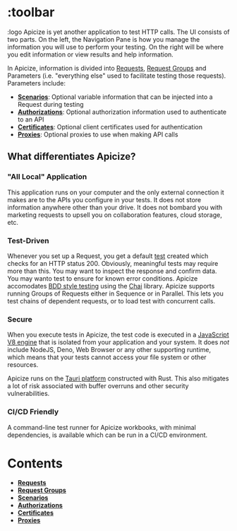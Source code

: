# :toolbar 

:logo 
Apicize is yet another application to test HTTP calls.  The UI consists of two parts.  On the left, the Navigation Pane is how you manage the information
you will use to perform your testing.  On the right will be where you edit information or view results and help information.

In Apicize, information is divided into [Requests](help:requests), [Request Groups](help:groups) and Parameters 
(i.e. "everything else" used to facilitate testing those requests). Parameters include:

* [**Scenarios**](help:scenarios): Optional variable information that can be injected into a Request during testing
* [**Authorizations**](help:authorizations):  Optional authorization information used to authenticate to an API
* [**Certificates**](help:certificates):  Optional client certificates used for authentication
* [**Proxies**](help:proxies): Optional proxies to use when making API calls

## What differentiates Apicize?

### "All Local" Application

This application runs on your computer and the only external connection it makes are to the APIs you configure in your tests.  It does not store
information anywhere other than your drive.  It does not bombard you with marketing requests to upsell you on collaboration features,
cloud storage, etc.

### Test-Driven

Whenever you set up a Request, you get a default [test](help:requests/test) created which checks for an HTTP status 200.  Obviously,
meaningful tests may require more than this.  You may want to inspect the response and confirm data.  You may wanto test to ensure for known
error conditions.  Apicize accomodates [BDD style testing](https://en.wikipedia.org/wiki/Behavior-driven_development) using the 
[Chai](https://www.chaijs.com/) library.  Apicize supports running Groups of Requests either in Sequence or in Parallel.  This lets
you test chains of dependent requests, or to load test with concurrent calls.

### Secure

When you execute tests in Apicize, the test code is executed in a [JavaScript V8 engine](https://v8.dev/) that is isolated
from your application and your system.  It does *not* include NodeJS, Deno, Web Browser or any other supporting runtime, 
which means that your tests cannot access your file system or other resources.

Apicize runs on the [Tauri platform](https://tauri.app/) constructed with Rust.  This also mitigates a lot of risk associated with
buffer overruns and other security vulnerabilities.

### CI/CD Friendly

A command-line test runner for Apicize workbooks, with minimal dependencies, is available which can be run in a CI/CD environment.

# Contents

* [**Requests**](help:requests)
* [**Request Groups**](help:groups)
* [**Scenarios**](help:scenarios)
* [**Authorizations**](help:authorizations)
* [**Certificates**](help:certificates)
* [**Proxies**](help:proxies)

